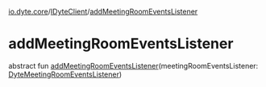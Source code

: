 [io.dyte.core](../index.md)/[IDyteClient](index.md)/[addMeetingRoomEventsListener](add-meeting-room-events-listener.md)

# addMeetingRoomEventsListener


abstract fun [addMeetingRoomEventsListener](add-meeting-room-events-listener.md)(meetingRoomEventsListener: [DyteMeetingRoomEventsListener](../../com.dyte.mobilecorekmm.listeners/-dyte-meeting-room-events-listener/index.md))
